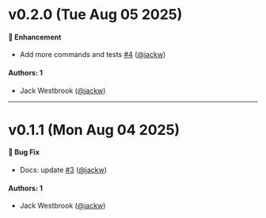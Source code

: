 # v0.2.0 (Tue Aug 05 2025)

#### 🚀 Enhancement

- Add more commands and tests [#4](https://github.com/jackw/pm-detect/pull/4) ([@jackw](https://github.com/jackw))

#### Authors: 1

- Jack Westbrook ([@jackw](https://github.com/jackw))

---

# v0.1.1 (Mon Aug 04 2025)

#### 🐛 Bug Fix

- Docs: update [#3](https://github.com/jackw/pm-detect/pull/3) ([@jackw](https://github.com/jackw))

#### Authors: 1

- Jack Westbrook ([@jackw](https://github.com/jackw))
